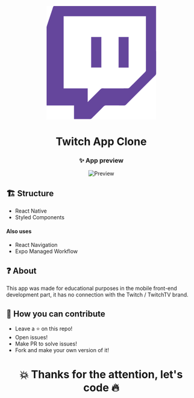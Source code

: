 <p align="center">
  <img src="./src/assets/twitch.png" />
  <h1 align="center">Twitch App Clone</h1>
</p>

<h3 align="center">✨ App preview</h3>
<p align="center">
  <img src="./src/assets/twitch-clone.gif" alt="Preview" height="800"/>
</p>

## 🏗 Structure
- React Native
- Styled Components
#### Also uses
- React Navigation
- Expo Managed Workflow

## ❓ About
This app was made for educational purposes in the mobile front-end development part, it has no connection with the Twitch / TwitchTV brand.

## 💪 How you can contribute
- Leave a ⭐ on this repo!
- Open issues!
- Make PR to solve issues!
- Fork and make your own version of it!

<h1 align="center">💥 Thanks for the attention, let's code 🔥</h1>
